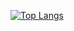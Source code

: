 [![Top Langs](https://github-readme-stats.vercel.app/api/top-langs/?username=maximemoreillon&layout=compact&hide=php)](https://github.com/anuraghazra/github-readme-stats)
